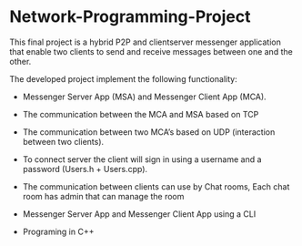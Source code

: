 # Network-Programming-Project

This final project is a hybrid P2P and client­server messenger application
that enable two clients to send and receive messages between one and the
other.

The developed project implement the following functionality:

* Messenger Server App (MSA) and Messenger Client App (MCA).

* The communication between the MCA and MSA based on TCP

* The communication between two MCA’s based on UDP (interaction between two clients).

* To connect server the client will sign in using a username and a password (Users.h + Users.cpp).

* The communication between clients can use by Chat rooms, Each chat room has admin that can manage the room

* Messenger Server App and Messenger Client App using a CLI

* Programing in C++



